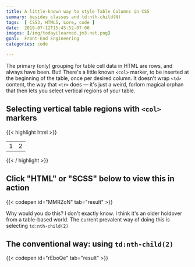 ```yaml
---
title: A little-known way to style Table Columns in CSS
summary: besides classes and td:nth-child(N)
tags:  [ CSS3, HTML5, Lore, code ]
date:  2019-07-12T15:45:52-07:00
images: [/img/todayilearned.jm3.net.png]
goal:  Front-End Engineering
categories: code

---
```


The primary (only) grouping for table cell data in HTML are rows, and always have been. But! There's a little known `<col>` marker, to be inserted at the beginning of the table, once per desired column. It doesn't wrap `<td>` content, the way that `<tr>` does — it's just a weird, forlorn magical orphan that then lets you select vertical regions of your table.


## Selecting vertical table regions with `<col>` markers

{{< highlight html >}}
<table>

  <!-- strange, non-semantic column markers-->
  <col>
  <col>

  <!-- table row -->
  <tr>
    <td>1</td>
    <td>2</td>
  </tr>

</table>
{{< / highlight >}}

## Click "HTML" or "SCSS" below to view this in action

{{< codepen id="MMRZoN" tab="result" >}}

Why would you do this? I don't exactly know. I think it's an older holdover from a table-based world. The current prevalent way of doing this is selecting `td:nth-child(2)`

## The conventional way: using `td:nth-child(2)`

{{< codepen id="rEboQe" tab="result" >}}
